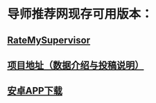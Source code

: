 # 导师推荐网现存可用版本：

## [RateMySupervisor](https://kgco.github.io/RateMySupervisor/html/index.html)

## [项目地址（数据介绍与投稿说明）](https://github.com/kgco/RateMySupervisor)

## [安卓APP下载](https://github.com/kgco/RateMySupervisor/issues/6)